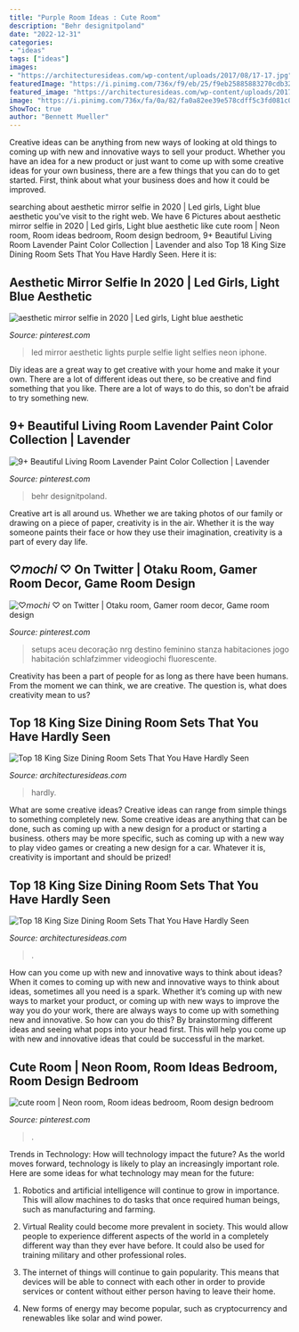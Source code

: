 ```yaml
---
title: "Purple Room Ideas : Cute Room"
description: "Behr designitpoland"
date: "2022-12-31"
categories:
- "ideas"
tags: ["ideas"]
images:
- "https://architecturesideas.com/wp-content/uploads/2017/08/17-17.jpg"
featuredImage: "https://i.pinimg.com/736x/f9/eb/25/f9eb25885883270cdb327ed0bf85672b.jpg"
featured_image: "https://architecturesideas.com/wp-content/uploads/2017/08/17-17.jpg"
image: "https://i.pinimg.com/736x/fa/0a/82/fa0a82ee39e578cdff5c3fd081c0b358.jpg"
ShowToc: true
author: "Bennett Mueller"
---
```



Creative ideas can be anything from new ways of looking at old things to coming up with new and innovative ways to sell your product. Whether you have an idea for a new product or just want to come up with some creative ideas for your own business, there are a few things that you can do to get started. First, think about what your business does and how it could be improved.

	

		
searching about aesthetic mirror selfie in 2020 | Led girls, Light blue aesthetic you've visit to the right web. We have 6 Pictures about aesthetic mirror selfie in 2020 | Led girls, Light blue aesthetic like cute room | Neon room, Room ideas bedroom, Room design bedroom, 9+ Beautiful Living Room Lavender Paint Color Collection | Lavender and also Top 18 King Size Dining Room Sets That You Have Hardly Seen. Here it is:
		
    
## Aesthetic Mirror Selfie In 2020 | Led Girls, Light Blue Aesthetic

<img loading=lazy src="https://i.pinimg.com/736x/fa/0a/82/fa0a82ee39e578cdff5c3fd081c0b358.jpg" onerror="this.onerror=null;this.src='https://tse2.mm.bing.net/th?id=OIP.csfnrZRT3ZpNksF_UamQBgHaNK&amp;pid=15.1';" alt="aesthetic mirror selfie in 2020 | Led girls, Light blue aesthetic">

_Source: pinterest.com_

>led mirror aesthetic lights purple selfie light selfies neon iphone. 

	

Diy ideas are a great way to get creative with your home and make it your own. There are a lot of different ideas out there, so be creative and find something that you like. There are a lot of ways to do this, so don't be afraid to try something new.

    
## 9+ Beautiful Living Room Lavender Paint Color Collection | Lavender

<img loading=lazy src="https://i.pinimg.com/736x/f9/eb/25/f9eb25885883270cdb327ed0bf85672b.jpg" onerror="this.onerror=null;this.src='https://tse3.mm.bing.net/th?id=OIP.WATG6XtYVgpVDDh_Dznm6wHaKk&amp;pid=15.1';" alt="9+ Beautiful Living Room Lavender Paint Color Collection | Lavender">

_Source: pinterest.com_

>behr designitpoland. 

	

Creative art is all around us. Whether we are taking photos of our family or drawing on a piece of paper, creativity is in the air. Whether it is the way someone paints their face or how they use their imagination, creativity is a part of every day life.

    
## ♡𝘮𝘰𝘤𝘩𝘪 ♡ On Twitter | Otaku Room, Gamer Room Decor, Game Room Design

<img loading=lazy src="https://i.pinimg.com/736x/78/3d/b0/783db05134b7b650015be23fb2dccd1e.jpg" onerror="this.onerror=null;this.src='https://tse3.mm.bing.net/th?id=OIP.r6DuANnWzioUBgtX4f6hTAHaJ3&amp;pid=15.1';" alt="♡𝘮𝘰𝘤𝘩𝘪 ♡ on Twitter | Otaku room, Gamer room decor, Game room design">

_Source: pinterest.com_

>setups aceu decoração nrg destino feminino stanza habitaciones jogo habitación schlafzimmer videogiochi fluorescente. 

	

Creativity has been a part of people for as long as there have been humans. From the moment we can think, we are creative. The question is, what does creativity mean to us?

    
## Top 18 King Size Dining Room Sets That You Have Hardly Seen

<img loading=lazy src="https://architecturesideas.com/wp-content/uploads/2017/08/17-17.jpg" onerror="this.onerror=null;this.src='https://tse3.mm.bing.net/th?id=OIP.nawA22J-oyt25ZKeISWYbwHaFj&amp;pid=15.1';" alt="Top 18 King Size Dining Room Sets That You Have Hardly Seen">

_Source: architecturesideas.com_

>hardly. 

	

What are some creative ideas?
Creative ideas can range from simple things to something completely new. Some creative ideas are anything that can be done, such as coming up with a new design for a product or starting a business. others may be more specific, such as coming up with a new way to play video games or creating a new design for a car. Whatever it is, creativity is important and should be prized!

    
## Top 18 King Size Dining Room Sets That You Have Hardly Seen

<img loading=lazy src="https://architecturesideas.com/wp-content/uploads/2017/08/10-19.jpg" onerror="this.onerror=null;this.src='https://tse2.mm.bing.net/th?id=OIP.qvky5Tl4d4cN9jqPIqPP3QHaE7&amp;pid=15.1';" alt="Top 18 King Size Dining Room Sets That You Have Hardly Seen">

_Source: architecturesideas.com_

>. 

	

How can you come up with new and innovative ways to think about ideas?
When it comes to coming up with new and innovative ways to think about ideas, sometimes all you need is a spark. Whether it’s coming up with new ways to market your product, or coming up with new ways to improve the way you do your work, there are always ways to come up with something new and innovative. So how can you do this? By brainstorming different ideas and seeing what pops into your head first. This will help you come up with new and innovative ideas that could be successful in the market.

    
## Cute Room | Neon Room, Room Ideas Bedroom, Room Design Bedroom

<img loading=lazy src="https://i.pinimg.com/736x/2d/1b/17/2d1b1721c2fe5d5918e5bb73279075ca.jpg" onerror="this.onerror=null;this.src='https://tse1.mm.bing.net/th?id=OIP.hMQqRe1ufOIGE6PyEyVqrwHaNK&amp;pid=15.1';" alt="cute room | Neon room, Room ideas bedroom, Room design bedroom">

_Source: pinterest.com_

>. 

	

Trends in Technology: How will technology impact the future?
As the world moves forward, technology is likely to play an increasingly important role. Here are some ideas for what technology may mean for the future:
1. Robotics and artificial intelligence will continue to grow in importance. This will allow machines to do tasks that once required human beings, such as manufacturing and farming.

2. Virtual Reality could become more prevalent in society. This would allow people to experience different aspects of the world in a completely different way than they ever have before. It could also be used for training military and other professional roles.

3. The internet of things will continue to gain popularity. This means that devices will be able to connect with each other in order to provide services or content without either person having to leave their home.

4. New forms of energy may become popular, such as cryptocurrency and renewables like solar and wind power.

